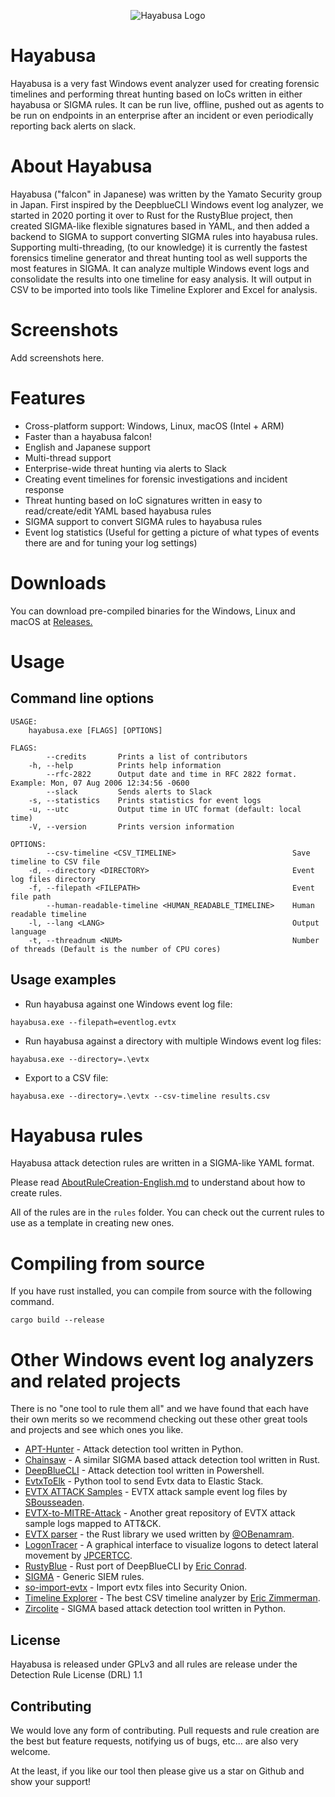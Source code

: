 <div align="center">
 <p>

  ![Hayabusa Logo](hayabusa-logo.png)
 
 </p>
</div>

# Hayabusa
Hayabusa is a very fast Windows event analyzer used for creating forensic timelines and performing threat hunting based on IoCs written in either hayabusa or SIGMA rules. It can be run live, offline, pushed out as agents to be run on endpoints in an enterprise after an incident or even periodically reporting back alerts on slack.

# About Hayabusa
Hayabusa ("falcon" in Japanese) was written by the Yamato Security group in Japan. First inspired by the DeepblueCLI Windows event log analyzer, we started in 2020 porting it over to Rust for the RustyBlue project, then created SIGMA-like flexible signatures based in YAML, and then added a backend to SIGMA to support converting SIGMA rules into hayabusa rules. Supporting multi-threading, (to our knowledge) it is currently the fastest forensics timeline generator and threat hunting tool as well supports the most features in SIGMA. It can analyze multiple Windows event logs and consolidate the results into one timeline for easy analysis. It will output in CSV to be imported into tools like Timeline Explorer and Excel for analysis.

# Screenshots
Add screenshots here.

# Features
* Cross-platform support: Windows, Linux, macOS (Intel + ARM)
* Faster than a hayabusa falcon!
* English and Japanese support
* Multi-thread support
* Enterprise-wide threat hunting via alerts to Slack
* Creating event timelines for forensic investigations and incident response
* Threat hunting based on IoC signatures written in easy to read/create/edit YAML based hayabusa rules
* SIGMA support to convert SIGMA rules to hayabusa rules
* Event log statistics (Useful for getting a picture of what types of events there are and for tuning your log settings)

# Downloads
You can download pre-compiled binaries for the Windows, Linux and macOS at [Releases.](https://github.com/Yamato-Security/hayabusa/releases)

# Usage
## Command line options
````
USAGE:
    hayabusa.exe [FLAGS] [OPTIONS]

FLAGS:
        --credits       Prints a list of contributors
    -h, --help          Prints help information
        --rfc-2822      Output date and time in RFC 2822 format. Example: Mon, 07 Aug 2006 12:34:56 -0600
        --slack         Sends alerts to Slack
    -s, --statistics    Prints statistics for event logs
    -u, --utc           Output time in UTC format (default: local time)
    -V, --version       Prints version information

OPTIONS:
        --csv-timeline <CSV_TIMELINE>                          Save timeline to CSV file
    -d, --directory <DIRECTORY>                                Event log files directory
    -f, --filepath <FILEPATH>                                  Event file path
        --human-readable-timeline <HUMAN_READABLE_TIMELINE>    Human readable timeline
    -l, --lang <LANG>                                          Output language
    -t, --threadnum <NUM>                                      Number of threads (Default is the number of CPU cores)
````

## Usage examples
* Run hayabusa against one Windows event log file:
````
hayabusa.exe --filepath=eventlog.evtx
````

* Run hayabusa against a directory with multiple Windows event log files:
````
hayabusa.exe --directory=.\evtx
````

* Export to a CSV file:
````
hayabusa.exe --directory=.\evtx --csv-timeline results.csv
````

# Hayabusa rules
Hayabusa attack detection rules are written in a SIGMA-like YAML format.

Please read [AboutRuleCreation-English.md](./doc/AboutRuleCreation-English.md) to understand about how to create rules.

All of the rules are in the `rules` folder.
You can check out the current rules to use as a template in creating new ones.

# Compiling from source
If you have rust installed, you can compile from source with the following command.

````
cargo build --release
````

# Other Windows event log analyzers and related projects
There is no "one tool to rule them all" and we have found that each have their own merits so we recommend checking out these other great tools and projects and see which ones you like.

- [APT-Hunter](https://github.com/ahmedkhlief/APT-Hunter) - Attack detection tool written in Python.
- [Chainsaw](https://github.com/countercept/chainsaw) - A similar SIGMA based attack detection tool written in Rust.
- [DeepBlueCLI](https://github.com/sans-blue-team/DeepBlueCLI) - Attack detection tool written in Powershell.
- [EvtxToElk](https://www.dragos.com/blog/industry-news/evtxtoelk-a-python-module-to-load-windows-event-logs-into-elasticsearch/) - Python tool to send Evtx data to Elastic Stack.
- [EVTX ATTACK Samples](https://github.com/sbousseaden/EVTX-ATTACK-SAMPLES) - EVTX attack sample event log files by [SBousseaden](https://twitter.com/SBousseaden).
- [EVTX-to-MITRE-Attack](https://github.com/mdecrevoisier/EVTX-to-MITRE-Attack) - Another great repository of EVTX attack sample logs mapped to ATT&CK.
- [EVTX parser](https://github.com/omerbenamram/evtx) - the Rust library we used written by [@OBenamram](https://twitter.com/obenamram).
- [LogonTracer](https://github.com/JPCERTCC/LogonTracer) - A graphical interface to visualize logons to detect lateral movement by [JPCERTCC](https://twitter.com/jpcert_en).
- [RustyBlue](https://github.com/Yamato-Security/RustyBlue) - Rust port of DeepBlueCLI by [Eric Conrad](https://twitter.com/eric_conrad).
- [SIGMA](https://github.com/SigmaHQ/sigma) - Generic SIEM rules.
- [so-import-evtx](https://docs.securityonion.net/en/2.3/so-import-evtx.html) - Import evtx files into Security Onion.
- [Timeline Explorer](https://ericzimmerman.github.io/#!index.md) - The best CSV timeline analyzer by [Eric Zimmerman](https://twitter.com/ericrzimmerman).
- [Zircolite](https://github.com/wagga40/Zircolite) - SIGMA based attack detection tool written in Python.

## License

Hayabusa is released under GPLv3 and all rules are release under the Detection Rule License (DRL) 1.1

## Contributing

We would love any form of contributing. Pull requests and rule creation are the best but feature requests, notifying us of bugs, etc... are also very welcome.

At the least, if you like our tool then please give us a star on Github and show your support!
